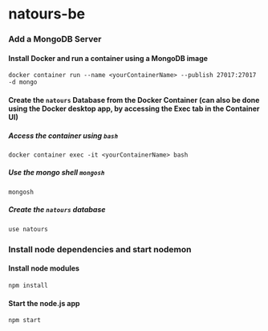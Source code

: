 # natours-be

### Add a MongoDB Server

#### Install Docker and run a container using a MongoDB image

`docker container run --name <yourContainerName> --publish 27017:27017 -d mongo`

#### Create the `natours` Database from the Docker Container (can also be done using the Docker desktop app, by accessing the Exec tab in the Container UI)

##### Access the container using `bash`

`docker container exec -it <yourContainerName> bash`

##### Use the mongo shell `mongosh`

`mongosh`

##### Create the `natours` database

`use natours`

### Install node dependencies and start nodemon

#### Install node modules

`npm install`

#### Start the node.js app

`npm start`
